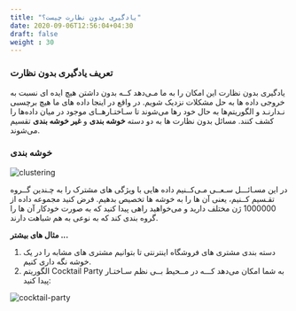```yaml
---
title: "یادگیری بدون نظارت چیست؟"
date: 2020-09-06T12:56:04+04:30
draft: false
weight : 30
---
```


### تعریف یادگیری بدون نظارت
<span class="top-dict" data-tipso="unsupervised learning">یادگیری بدون نظارت</span>
این امکان را به ما مـی‌دهد کــه
بدون داشتن هیچ ایده ای نسبت به خروجی داده ها 
به حل مشکلات نزدیک شویم.
در واقع در اینجا داده های ما هیچ برچسبی نـدارنـد و
الگوریتم‌ها به حال خود رها می‌شوند تا سـاختـارهــای 
موجود در میان داده‌ها را کشف کنند.
مسائل بدون نظارت ها به دو دسته
**<span class="top-dict" data-tipso="clustering">خوشه بندی</span>**
و
**<span class="top-dict" data-tipso="non-clustering">غیر خوشه بندی</span>** 
تقسیم می‌شوند.

### خوشه بندی 

![clustering](../images/clustering.png?width=30pc)

در این مسـائـــل سـعــی مـی‌کــنیم
داده هایی با ویژگی های مشترک 
را به چـندین گــروه تقـسیم کــنیم،
یعنی آن ها را به خوشه ها تخصیص بدهیم.
فرض کنید مجموعه داده از 1000000 ژن مختلف دارید
و می‌خواهید راهی پیدا کنید که به صورت خودکار آن ها
را گروه بندی کند که به نوعی به هم شباهت دارند.


**مثال های بیشتر ...**
1. دسته بندی مشتری های فروشگاه اینترنتی تا بتوانیم
مشتری های مشابه را در یک خوشه نگه داری کنیم.
2. الگوریتم Cocktail Party به شما امکان می‌دهد کـــه 
در مــحیط بــی نظم سـاختـار پیدا کنید:

![cocktail-party](../images/cocktail-party.jpeg?width=30pc)
